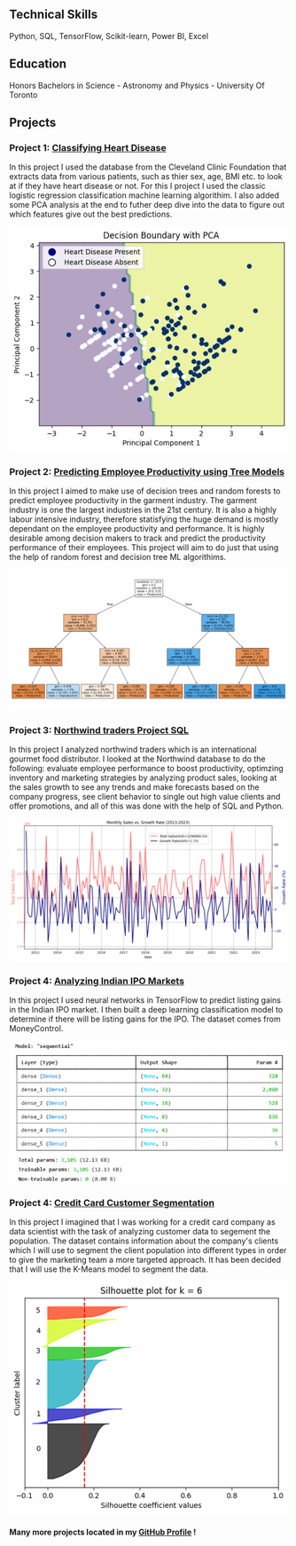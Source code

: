 ## Technical Skills
Python, SQL, TensorFlow, Scikit-learn, Power BI, Excel

## Education
Honors Bachelors in Science - Astronomy and Physics - University Of Toronto

## Projects

### Project 1: [Classifying Heart Disease](https://github.com/harjaap7b/Classifying-Heart-Disease.git)
In this project I used the database from the Cleveland Clinic Foundation that extracts data from various patients, such as thier sex, age, BMI etc. to look at if they have heart disease or not. For this I project I used the classic logistic regression classification machine learning algorithim. I also added some PCA analysis at the end to futher deep dive into the data to figure out which features give out the best predictions.

![](/images/heartdisease.png)

### Project 2: [Predicting Employee Productivity using Tree Models](https://github.com/harjaap7b/Classification-Tree)
In this project I aimed to make use of decision trees and random forests to predict employee productivity in the garment industry. The garment industry is one the largest industries in the 21st century. It is also a highly labour intensive industry, therefore statisfying the huge demand is mostly dependant on the employee productivity and performance. It is highly desirable among decision makers to track and predict the productivity performance of their employees. This project will aim to do just that using the help of random forest and decision tree ML algorithims.

![](/images/randomforests.png)

### Project 3: [Northwind traders Project SQL](https://github.com/harjaap7b/Northwind-Traders)
In this project I analyzed northwind traders which is an international gourmet food distributor. I looked at the Northwind database to do the following: evaluate employee performance to boost productivity, optimzing inventory and marketing strategies by analyzing product sales, looking at the sales growth to see any trends and make forecasts based on the company progress, see client behavior to single out high value clients and offer promotions, and all of this was done with the help of SQL and Python.

![](/images/northwindtraders.png)

### Project 4: [Analyzing Indian IPO Markets](https://github.com/harjaap7b/Indian-IPO-market)
In this project I used neural networks in TensorFlow to predict listing gains in the Indian IPO market. I then built a deep learning classification model to determine if there will be listing gains for the IPO. The dataset comes from MoneyControl.

![](/images/IndianIPO.png)

### Project 4: [Credit Card Customer Segmentation](https://github.com/harjaap7b/CreditCard-KMeans)
In this project I imagined that I was working for a credit card company as data scientist with the task of analyzing customer data to segement the population. The dataset contains information about the company's clients which I will use to segment the client population into different types in order to give the marketing team a more targeted approach. It has been decided that I will use the K-Means model to segment the data.

![](/images/KMeans.png)

#### Many more projects located in my [GitHub Profile](https://github.com/harjaap7b) !
